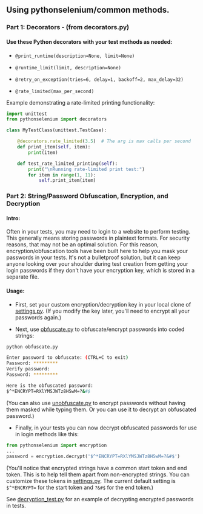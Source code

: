<!-- PythonSelenium Docs -->

## Using pythonselenium/common methods.

### Part 1: Decorators - (from decorators.py)

#### Use these Python decorators with your test methods as needed:

* ``@print_runtime(description=None, limit=None)``

* ``@runtime_limit(limit, description=None)``

* ``@retry_on_exception(tries=6, delay=1, backoff=2, max_delay=32)``

* ``@rate_limited(max_per_second)``

Example demonstrating a rate-limited printing functionality:

```python
import unittest
from pythonselenium import decorators

class MyTestClass(unittest.TestCase):

    @decorators.rate_limited(3.5)  # The arg is max calls per second
    def print_item(self, item):
        print(item)

    def test_rate_limited_printing(self):
        print("\nRunning rate-limited print test:")
        for item in range(1, 11):
            self.print_item(item)
```

### Part 2: String/Password Obfuscation, Encryption, and Decryption

#### Intro:

Often in your tests, you may need to login to a website to perform testing. This generally means storing passwords in plaintext formats. For security reasons, that may not be an optimal solution. For this reason, encryption/obfuscation tools have been built here to help you mask your passwords in your tests. It's not a bulletproof solution, but it can keep anyone looking over your shoulder during test creation from getting your login passwords if they don't have your encryption key, which is stored in a separate file.

#### Usage:

* First, set your custom encryption/decryption key in your local clone of [settings.py](/pythonselenium/config/settings.py). (If you modify the key later, you'll need to encrypt all your passwords again.)

* Next, use [obfuscate.py](/pythonselenium/common/obfuscate.py) to obfuscate/encrypt passwords into coded strings:

```bash
python obfuscate.py

Enter password to obfuscate: (CTRL+C to exit)
Password: *********
Verify password:
Password: *********

Here is the obfuscated password:
$^*ENCRYPT=RXlYMSJWTz8HSwM=?&#$
```

(You can also use [unobfuscate.py](/pythonselenium/common/unobfuscate.py) to encrypt passwords without having them masked while typing them. Or you can use it to decrypt an obfuscated password.)

* Finally, in your tests you can now decrypt obfuscated passwords for use in login methods like this:

```python
from pythonselenium import encryption
...
password = encryption.decrypt('$^*ENCRYPT=RXlYMSJWTz8HSwM=?&#$')
```

(You'll notice that encrypted strings have a common start token and end token. This is to help tell them apart from non-encrypted strings. You can customize these tokens in [settings.py](/pythonselenium/config/settings.py). The current default setting is `$^*ENCRYPT=` for the start token and `?&#$` for the end token.)

See [decryption_test.py](/examples/decryption_test.py) for an example of decrypting encrypted passwords in tests.
